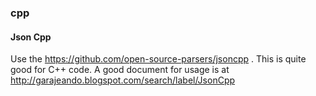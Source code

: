 ### cpp

#### Json Cpp

Use the https://github.com/open-source-parsers/jsoncpp . This is quite good for C++ code. A good document for usage is at http://garajeando.blogspot.com/search/label/JsonCpp
